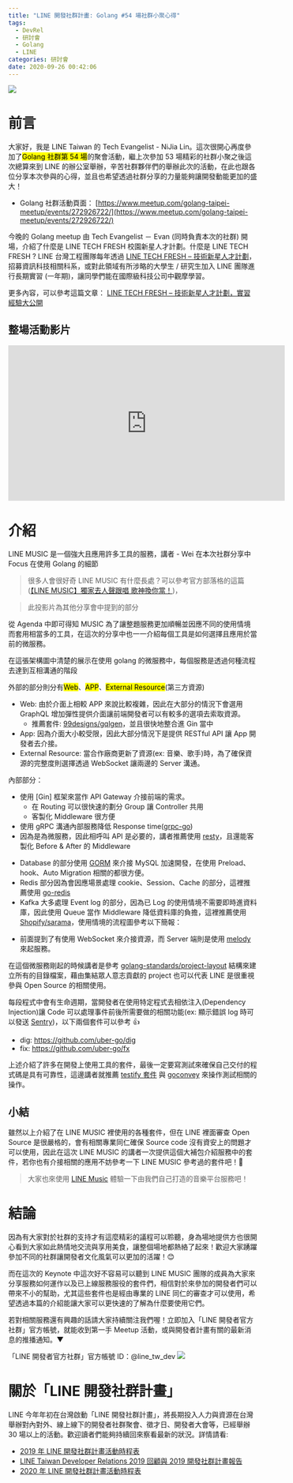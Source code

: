```yaml
---
title: "LINE 開發社群計畫: Golang #54 場社群小聚心得"
tags:
  - DevRel
  - 研討會
  - Golang
  - LINE
categories: 研討會
date: 2020-09-26 00:42:06
---
```


<style>
  section.compact {
    font-size: 150%  
  }
  img[alt~="center"] {
    display: block;
    margin: 0 auto;
  }
</style>

![](https://nijialin.com/images/2020/golang-54/go-logo.jpg)

# 前言

大家好，我是 LINE Taiwan 的 Tech Evangelist - NiJia Lin。這次很開心再度參加了<mark>Golang 社群第 54 場</mark>的聚會活動，繼上次參加 53 場精彩的社群小聚之後這次總算來到 LINE 的辦公室舉辦，辛苦社群夥伴們的舉辦此次的活動，在此也跟各位分享本次參與的心得，並且也希望透過社群分享的力量能夠讓開發動能更加的盛大！

- Golang 社群活動頁面： [https://www.meetup.com/golang-taipei-meetup/events/272926722/](https://www.meetup.com/golang-taipei-meetup/events/272926722/)

今晚的 Golang meetup 由 Tech Evangelist － Evan (同時負責本次的社群) 開場，介紹了什麼是 LINE TECH FRESH 校園新星人才計劃。什麼是 LINE TECH FRESH ? LINE 台灣工程團隊每年透過 [LINE TECH FRESH – 技術新星人才計劃](https://career.linecorp.com/linecorp/career/detail/20000111/704/5570?classId=&locationCd=TW&page=)，招募資訊科技相關科系，或對此領域有所涉略的大學生 / 研究生加入 LINE 團隊進行長期實習 (一年期)，讓同學們能在國際級科技公司中觀摩學習。

更多內容，可以參考這篇文章： [LINE TECH FRESH – 技術新星人才計劃，實習經驗大公開](https://engineering.linecorp.com/zh-hant/blog/tech-fresh-2020/)

<!-- more -->

## 整場活動影片

<iframe width="560" height="315" src="https://www.youtube.com/embed/ShZsxFl0Ph4" frameborder="0" allow="accelerometer; autoplay; clipboard-write; encrypted-media; gyroscope; picture-in-picture" allowfullscreen></iframe>

# 介紹

<script async class="speakerdeck-embed" data-id="2865bb1c091b4210b4852bb76828a769" data-ratio="1.77777777777778" src="//speakerdeck.com/assets/embed.js"></script>

LINE MUSIC 是一個強大且應用許多工具的服務，講者 - Wei 在本次社群分享中 Focus 在使用 Golang 的細節

> 很多人會很好奇 LINE MUSIC 有什麼長處？可以參考官方部落格的這篇([【LINE MUSIC】獨家去人聲跟唱 歌神換你當！](http://official-blog.line.me/tw/archives/83474706.html))，

<script async class="speakerdeck-embed" data-slide="28" data-id="6e0e7afe98124bf08f13f200f1b45010" data-ratio="1.77777777777778" src="//speakerdeck.com/assets/embed.js"></script>

> 此投影片為其他分享會中提到的部分

<script async class="speakerdeck-embed" data-slide="3" data-id="2865bb1c091b4210b4852bb76828a769" data-ratio="1.77777777777778" src="//speakerdeck.com/assets/embed.js"></script>

從 Agenda 中即可得知 MUSIC 為了讓整題服務更加順暢並因應不同的使用情境而套用相當多的工具，在這次的分享中也一一介紹每個工具是如何選擇且應用於當前的微服務。

<script async class="speakerdeck-embed" data-slide="5" data-id="2865bb1c091b4210b4852bb76828a769" data-ratio="1.77777777777778" src="//speakerdeck.com/assets/embed.js"></script>

在這張架構圖中清楚的展示在使用 golang 的微服務中，每個服務是透過何種流程去達到互相溝通的階段

外部的部分則分有<mark>Web</mark>、<mark>APP</mark>、<mark>External Resource</mark>(第三方資源)

- Web: 由於介面上相較 APP 來說比較複雜，因此在大部分的情況下會選用 GraphQL 增加彈性提供介面讓前端開發者可以有較多的選項去索取資源。
  - 推薦套件: [99designs/gqlgen](https://github.com/99designs/gqlgen)，並且很快地整合進 Gin 當中
- App: 因為介面大小較受限，因此大部分情況下是提供 RESTful API 讓 App 開發者去介接。
- External Resource: 當合作廠商更新了資源(ex: 音樂、歌手)時，為了確保資源的完整度則選擇透過 WebSocket 讓兩邊的 Server 溝通。

內部部分：

- 使用 [Gin] 框架來當作 API Gateway 介接前端的需求。
  - 在 Routing 可以很快速的劃分 Group 讓 Controller 共用
  - 客製化 Middleware 很方便
- 使用 gRPC 溝通內部服務降低 Response time([grpc-go](https://github.com/grpc/grpc-go))
- 因為是為微服務，因此相呼叫 API 是必要的，講者推薦使用 [resty](https://github.com/go-resty/resty)，且還能客製化 Before & After 的 Middleware

<script async class="speakerdeck-embed" data-slide="19" data-id="2865bb1c091b4210b4852bb76828a769" data-ratio="1.77777777777778" src="//speakerdeck.com/assets/embed.js"></script>

- Database 的部分使用 [GORM](https://github.com/go-gorm/gorm) 來介接 MySQL 加速開發，在使用 Preload、hook、Auto Migration 相關的都很方便。
- Redis 部分因為會因應場景處理 cookie、Session、Cache 的部分，這裡推薦使用 [go-redis](https://github.com/go-redis/redis)
- Kafka 大多處理 Event log 的部分，因為已 Log 的使用情境不需要即時進資料庫，因此使用 Queue 當作 Middleware 降低資料庫的負擔，這裡推薦使用 [Shopify/sarama](https://github.com/Shopify/sarama)，使用情境的流程圖參考以下簡報：

<script async class="speakerdeck-embed" data-slide="41" data-id="2865bb1c091b4210b4852bb76828a769" data-ratio="1.77777777777778" src="//speakerdeck.com/assets/embed.js"></script>

- 前面提到了有使用 WebSocket 來介接資源，而 Server 端則是使用 [melody](https://github.com/olahol/melody) 來起服務。

在這個微服務剛起的時候講者是參考 [golang-standards/project-layout](https://github.com/golang-standards/project-layout) 結構來建立所有的目錄檔案，藉由集結眾人意志貢獻的 project 也可以代表 LINE 是很重視參與 Open Source 的相關使用。

每段程式中會有生命週期，當開發者在使用特定程式去相依注入(Dependency Injection)讓 Code 可以處理事件前後所需要做的相關功能(ex: 顯示錯誤 log 時可以發送 [Sentry](https://sentry.io/welcome/))，以下兩個套件可以參考 👍

- dig: https://github.com/uber-go/dig
- fix: https://github.com/uber-go/fx

上述介紹了許多在開發上使用工具的套件，最後一定要寫測試來確保自己交付的程式碼是具有可靠性，這邊講者就推薦 [testify 套件](https://github.com/stretchr/testify) 與 [goconvey](https://github.com/smartystreets/goconvey) 來操作測試相關的操作。

## 小結

雖然以上介紹了在 LINE MUSIC 裡使用的各種套件，但在 LINE 裡面審查 Open Source 是很嚴格的，會有相關專業同仁確保 Source code 沒有資安上的問題才可以使用，因此在這次 LINE MUSIC 的講者一次提供這個大補包介紹服務中的套件，若你也有介接相關的應用不妨參考一下 LINE MUSIC 參考過的套件吧！🙂

> 大家也來使用 [LINE Music](https://music-tw.line.me/) 體驗一下由我們自己打造的音樂平台服務吧！

# 結論

因為有大家對於社群的支持才有這麼精彩的議程可以聆聽，身為場地提供方也很開心看到大家如此熱情地交流與享用美食，讓整個場地都熱絡了起來！歡迎大家踴躍參加不同的社群讓開發者文化風氣可以更加的活躍！😊

而在這次的 Keynote 中這次好不容易可以聽到 LINE MUSIC 團隊的成員為大家來分享服務如何運作以及已上線服務服役的套件們，相信對於來參加的開發者們可以帶來不小的幫助，尤其這些套件也是經由專業的 LINE 同仁的審查才可以使用，希望透過本篇的介紹能讓大家可以更快速的了解為什麼要使用它們。

若對相關服務還有興趣的話請大家持續關注我們喔！立即加入「LINE 開發者官方社群」官方帳號，就能收到第一手 Meetup 活動，或與開發者計畫有關的最新消息的推播通知。▼

「LINE 開發者官方社群」官方帳號 ID：@line_tw_dev
![](https://www.evanlin.com/images/2020/line-tw-dev-qr.png)

# 關於「LINE 開發社群計畫」

LINE 今年年初在台灣啟動「LINE 開發社群計畫」，將長期投入人力與資源在台灣舉辦對內對外、線上線下的開發者社群聚會、徵才日、開發者大會等，已經舉辦 30 場以上的活動。歡迎讀者們能夠持續回來察看最新的狀況。詳情請看:

- [2019 年 LINE 開發社群計畫活動時程表](https://engineering.linecorp.com/zh-hant/blog/line-taiwan-developer-relations-2019-plan/)
- [LINE Taiwan Developer Relations 2019 回顧與 2019 開發社群計畫報告](https://engineering.linecorp.com/zh-hant/blog/line-taiwan-developer-relations-2019/)
- [2020 年 LINE 開發社群計畫活動時程表](https://engineering.linecorp.com/zh-hant/blog/2020-line-tw-devrel/)
